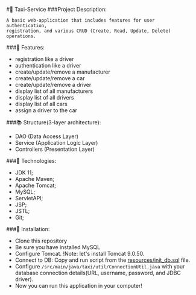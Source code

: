 #🚕 Taxi-Service
###Project Description:
```
A basic web-application that includes features for user authentication, 
registration, and various CRUD (Create, Read, Update, Delete) operations.
```

###🎯 Features:
- registration like a driver
- authentication like a driver
- create/update/remove a manufacturer
- create/update/remove a car
- create/update/remove a driver
- display list of all manufacturers
- display list of all drivers
- display list of all cars
- assign a driver to the car

###📚 Structure(3-layer architecture):
- DAO (Data Access Layer)
- Service (Application Logic Layer)
- Controllers (Presentation Layer)

###🦾 Technologies:
- JDK 11;
- Apache Maven;
- Apache Tomcat;
- MySQL;
- ServletAPI;
- JSP;
- JSTL;
- Git;

###📃 Installation:
- Clone this repository 
- Be sure you have installed MySQL
- Configure Tomcat. !Note: let's install Tomcat 9.0.50.
- Connect to DB: Copy and run script from the [resources/init_db.sql](resources/init_db.sql) file.
- Configure `/src/main/java/taxi/util/ConnectionUtil.java` with your database connection details(URL, username, password, and JDBC driver).
- Now you can run this application in your computer!